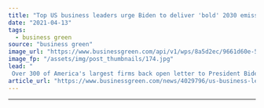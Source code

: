 ```yaml
---
title: "Top US business leaders urge Biden to deliver 'bold' 2030 emissions goal"
date: "2021-04-13"
tags: 
  - business green
source: "business green"
image_url: "https://www.businessgreen.com/api/v1/wps/8a5d2ec/9661d60e-5818-4e13-8f5e-6081b08a452c/4/white-house1a2-185x114.jpg"
image_fp: "/assets/img/post_thumbnails/174.jpg"
lead: "
 Over 300 of America's largest firms back open letter to President Biden calling on him to set a 2030 target to cut emissions by at least 50 per cent against 2005 levels ..."
article_url: "https://www.businessgreen.com/news/4029796/us-business-leaders-urge-biden-deliver-bold-2030-emissions-goal"
---
```


---
